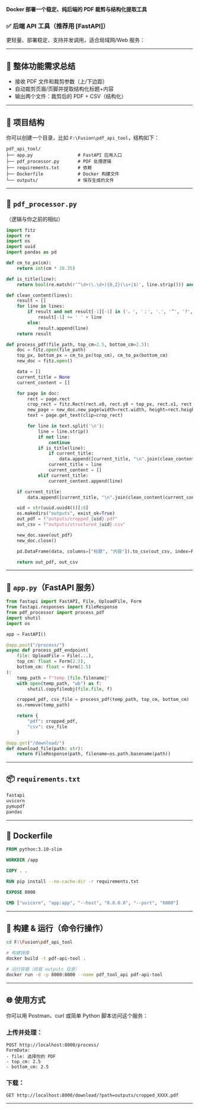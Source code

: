 **Docker 部署一个稳定、纯后端的 PDF 裁剪与结构化提取工具**

### ✅ 后端 API 工具（推荐用 [FastAPI]）
更轻量、部署稳定、支持并发调用，适合局域网/Web 服务：

---

## 🧩 整体功能需求总结

- 接收 PDF 文件和裁剪参数（上/下边距）
- 自动裁剪页眉/页脚并提取结构化标题+内容
- 输出两个文件：裁剪后的 PDF + CSV（结构化）

---

## 🧱 项目结构

你可以创建一个目录，比如 `F:\Fusion\pdf_api_tool`，结构如下：

```
pdf_api_tool/
├── app.py                 # FastAPI 应用入口
├── pdf_processor.py       # PDF 处理逻辑
├── requirements.txt       # 依赖
├── Dockerfile             # Docker 构建文件
└── outputs/               # 保存生成的文件
```

---

## 📄 `pdf_processor.py`

（逻辑与你之前的相似）

```python
import fitz
import re
import os
import uuid
import pandas as pd

def cm_to_px(cm):
    return int(cm * 28.35)

def is_title(line):
    return bool(re.match(r'^\d+(\.\d+){0,2}(\s+|$)', line.strip())) and len(line.strip()) <= 50

def clean_content(lines):
    result = []
    for line in lines:
        if result and not result[-1][-1] in ('。', '；', '.', '”', '?', '!'):
            result[-1] += ' ' + line
        else:
            result.append(line)
    return result

def process_pdf(file_path, top_cm=2.5, bottom_cm=2.5):
    doc = fitz.open(file_path)
    top_px, bottom_px = cm_to_px(top_cm), cm_to_px(bottom_cm)
    new_doc = fitz.open()

    data = []
    current_title = None
    current_content = []

    for page in doc:
        rect = page.rect
        crop_rect = fitz.Rect(rect.x0, rect.y0 + top_px, rect.x1, rect.y1 - bottom_px)
        new_page = new_doc.new_page(width=rect.width, height=rect.height - top_px - bottom_px)
        text = page.get_text(clip=crop_rect)

        for line in text.split('\n'):
            line = line.strip()
            if not line:
                continue
            if is_title(line):
                if current_title:
                    data.append([current_title, "\n".join(clean_content(current_content))])
                current_title = line
                current_content = []
            elif current_title:
                current_content.append(line)

    if current_title:
        data.append([current_title, "\n".join(clean_content(current_content))])

    uid = str(uuid.uuid4())[:8]
    os.makedirs("outputs", exist_ok=True)
    out_pdf = f"outputs/cropped_{uid}.pdf"
    out_csv = f"outputs/structured_{uid}.csv"

    new_doc.save(out_pdf)
    new_doc.close()

    pd.DataFrame(data, columns=["标题", "内容"]).to_csv(out_csv, index=False, encoding='utf-8-sig')

    return out_pdf, out_csv
```

---

## 🚀 `app.py`（FastAPI 服务）

```python
from fastapi import FastAPI, File, UploadFile, Form
from fastapi.responses import FileResponse
from pdf_processor import process_pdf
import shutil
import os

app = FastAPI()

@app.post("/process/")
async def process_pdf_endpoint(
    file: UploadFile = File(...),
    top_cm: float = Form(2.5),
    bottom_cm: float = Form(2.5)
):
    temp_path = f"temp_{file.filename}"
    with open(temp_path, "wb") as f:
        shutil.copyfileobj(file.file, f)

    cropped_pdf, csv_file = process_pdf(temp_path, top_cm, bottom_cm)
    os.remove(temp_path)

    return {
        "pdf": cropped_pdf,
        "csv": csv_file
    }

@app.get("/download/")
def download_file(path: str):
    return FileResponse(path, filename=os.path.basename(path))
```

---

## 📦 `requirements.txt`

```txt
fastapi
uvicorn
pymupdf
pandas
```

---

## 🐳 Dockerfile

```Dockerfile
FROM python:3.10-slim

WORKDIR /app

COPY . .

RUN pip install --no-cache-dir -r requirements.txt

EXPOSE 8000

CMD ["uvicorn", "app:app", "--host", "0.0.0.0", "--port", "8000"]
```

---

## 🧪 构建 & 运行（命令行操作）

```bash
cd F:\Fusion\pdf_api_tool

# 构建镜像
docker build -t pdf-api-tool .

# 运行容器（挂载 outputs 目录）
docker run -d -p 8000:8000 --name pdf_tool_api pdf-api-tool
```

---

## 🌐 使用方式

你可以用 Postman、curl 或简单 Python 脚本访问这个服务：

### 上传并处理：
```
POST http://localhost:8000/process/
FormData:
- file: 选择你的 PDF
- top_cm: 2.5
- bottom_cm: 2.5
```

### 下载：
```
GET http://localhost:8000/download/?path=outputs/cropped_XXXX.pdf
```

---

